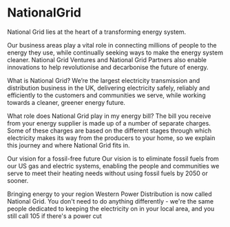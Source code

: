 # NationalGrid
National Grid lies at the heart of a transforming energy system.

Our business areas play a vital role in connecting millions of people to the energy they use, while continually seeking ways to make the energy system cleaner. National Grid Ventures and National Grid Partners also enable innovations to help revolutionise and decarbonise the future of energy.

What is National Grid? We’re the largest electricity transmission and distribution business in the UK, delivering electricity safely, reliably and efficiently to the customers and communities we serve, while working towards a cleaner, greener energy future.

What role does National Grid play in my energy bill? The bill you receive from your energy supplier is made up of a number of separate charges. Some of these charges are based on the different stages through which electricity makes its way from the producers to your home, so we explain this journey and where National Grid fits in.

Our vision for a fossil-free future Our vision is to eliminate fossil fuels from our US gas and electric systems, enabling the people and communities we serve to meet their heating needs without using fossil fuels by 2050 or sooner.

Bringing energy to your region Western Power Distribution is now called National Grid. You don't need to do anything differently - we're the same people dedicated to keeping the electricity on in your local area, and you still call 105 if there's a power cut
